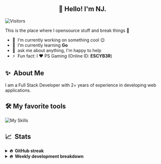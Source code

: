 <h2 align="center">👋 Hello! I'm NJ.</h2>

![Visitors](https://visitor-badge.glitch.me/badge?page_id=n-jaisabai.n-jaisabai)

This is the place where I opensource stuff and break things :rofl:

- 🔭 &nbsp;I’m currently working on something cool :wink:
- 🌱 &nbsp;I’m currently learning **Go**
- 💬 &nbsp;ask me about anything, I'm happy to help
- ⚡ &nbsp;Fun fact: I ❤️ PS Gaming (Online ID: **ESCYB3R**)

## ✨ &nbsp;About Me
  I am a Full Stack Developer with 2+ years of experience in developing web applications.</p>
  
## 🛠️ My favorite tools
![My Skills](https://skillicons.dev/icons?i=vue,go,nodejs,ts,js,python,postgres,mongodb,redis,git,docker,vscode)

## 📈 &nbsp;Stats
  
  <details>
  <summary><b>🔥 &nbsp;GitHub streak</b></summary>
  <br/>
  
  [![GitHub Streak](http://github-readme-streak-stats.herokuapp.com?user=n-jaisabai&theme=github-dark-blue&hide_border=true)](https://git.io/streak-stats)
  
  </details>
  
  <details>
  <summary><b>🔥 &nbsp;Weekly development breakdown</b></summary>
  <br/>
  
  <!--START_SECTION:waka-->

```text
Go           7 hrs 19 mins   ██████████████░░░░░░░░░░░   56.28 %
PHP          2 hrs 23 mins   ████▓░░░░░░░░░░░░░░░░░░░░   18.31 %
Twig         1 hr 16 mins    ██▒░░░░░░░░░░░░░░░░░░░░░░   09.80 %
Makefile     1 hr 1 min      ██░░░░░░░░░░░░░░░░░░░░░░░   07.91 %
YAML         26 mins         █░░░░░░░░░░░░░░░░░░░░░░░░   03.43 %
Git Config   21 mins         ▓░░░░░░░░░░░░░░░░░░░░░░░░   02.79 %
```

<!--END_SECTION:waka-->
  <b>Note:</b> Top languages is only a metric of the languages my weekly code consists of and doesn't reflect experience or skill level.
  </details>
